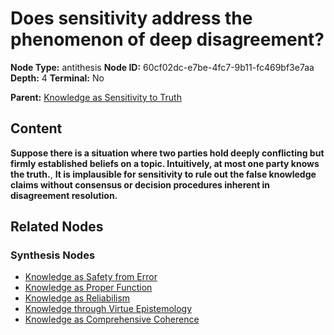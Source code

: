 # Does sensitivity address the phenomenon of deep disagreement?

**Node Type:** antithesis
**Node ID:** 60cf02dc-e7be-4fc7-9b11-fc469bf3e7aa
**Depth:** 4
**Terminal:** No

**Parent:** [Knowledge as Sensitivity to Truth](knowledge-as-sensitivity-to-truth-synthesis-cd48d056-0b1d-4807-bb94-13c5957459e9.md)

## Content

**Suppose there is a situation where two parties hold deeply conflicting but firmly established beliefs on a topic. Intuitively, at most one party knows the truth.**, **It is implausible for sensitivity to rule out the false knowledge claims without consensus or decision procedures inherent in disagreement resolution.**

## Related Nodes

### Synthesis Nodes

- [Knowledge as Safety from Error](knowledge-as-safety-from-error-synthesis-8f33847d-92be-4ceb-84b1-552c7991a664.md)
- [Knowledge as Proper Function](knowledge-as-proper-function-synthesis-95b88212-a93b-409e-ab41-d3c177837ca5.md)
- [Knowledge as Reliabilism](knowledge-as-reliabilism-synthesis-955bc953-4be9-41ca-b8d3-acf5d9e2610e.md)
- [Knowledge through Virtue Epistemology](knowledge-through-virtue-epistemology-synthesis-3799945b-b21a-4794-8a15-7eb420b8d05e.md)
- [Knowledge as Comprehensive Coherence](knowledge-as-comprehensive-coherence-synthesis-109ba21e-b6dc-450f-ac10-15381d0424a2.md)
